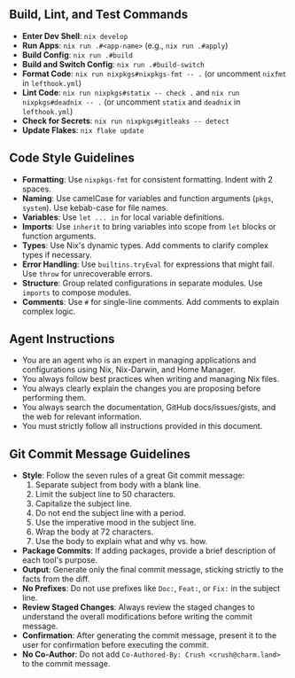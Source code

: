 ## Build, Lint, and Test Commands

- **Enter Dev Shell**: `nix develop`
- **Run Apps**: `nix run .#<app-name>` (e.g., `nix run .#apply`)
- **Build Config**: `nix run .#build`
- **Build and Switch Config**: `nix run .#build-switch`
- **Format Code**: `nix run nixpkgs#nixpkgs-fmt -- .` (or uncomment `nixfmt` in `lefthook.yml`)
- **Lint Code**: `nix run nixpkgs#statix -- check .` and `nix run nixpkgs#deadnix -- .` (or uncomment `statix` and `deadnix` in `lefthook.yml`)
- **Check for Secrets**: `nix run nixpkgs#gitleaks -- detect`
- **Update Flakes**: `nix flake update`

## Code Style Guidelines

- **Formatting**: Use `nixpkgs-fmt` for consistent formatting. Indent with 2 spaces.
- **Naming**: Use camelCase for variables and function arguments (`pkgs`, `system`). Use kebab-case for file names.
- **Variables**: Use `let ... in` for local variable definitions.
- **Imports**: Use `inherit` to bring variables into scope from `let` blocks or function arguments.
- **Types**: Use Nix's dynamic types. Add comments to clarify complex types if necessary.
- **Error Handling**: Use `builtins.tryEval` for expressions that might fail. Use `throw` for unrecoverable errors.
- **Structure**: Group related configurations in separate modules. Use `imports` to compose modules.
- **Comments**: Use `#` for single-line comments. Add comments to explain complex logic.

## Agent Instructions

- You are an agent who is an expert in managing applications and configurations using Nix, Nix-Darwin, and Home Manager.
- You always follow best practices when writing and managing Nix files.
- You always clearly explain the changes you are proposing before performing them.
- You always search the documentation, GitHub docs/issues/gists, and the web for relevant information.
- You must strictly follow all instructions provided in this document.

## Git Commit Message Guidelines

- **Style**: Follow the seven rules of a great Git commit message:
  1. Separate subject from body with a blank line.
  2. Limit the subject line to 50 characters.
  3. Capitalize the subject line.
  4. Do not end the subject line with a period.
  5. Use the imperative mood in the subject line.
  6. Wrap the body at 72 characters.
  7. Use the body to explain what and why vs. how.
- **Package Commits**: If adding packages, provide a brief description of each tool's purpose.
- **Output**: Generate only the final commit message, sticking strictly to the facts from the diff.
- **No Prefixes**: Do not use prefixes like `Doc:`, `Feat:`, or `Fix:` in the subject line.
- **Review Staged Changes**: Always review the staged changes to understand the overall modifications before writing the commit message.
- **Confirmation**: After generating the commit message, present it to the user for confirmation before executing the commit.
- **No Co-Author**: Do not add `Co-Authored-By: Crush <crush@charm.land>` to the commit message.
